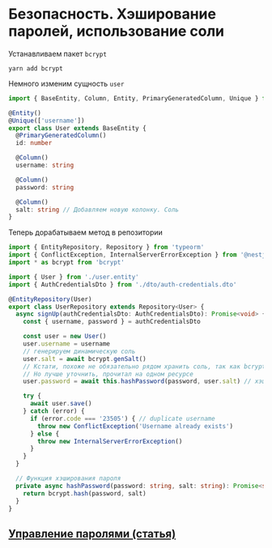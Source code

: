 # Безопасность. Хэширование паролей, использование соли

Устанавливаем пакет `bcrypt`
```shell
yarn add bcrypt
```

Немного изменим сущность `user`
```typescript
import { BaseEntity, Column, Entity, PrimaryGeneratedColumn, Unique } from 'typeorm'

@Entity()
@Unique(['username'])
export class User extends BaseEntity {
  @PrimaryGeneratedColumn()
  id: number

  @Column()
  username: string

  @Column()
  password: string

  @Column()
  salt: string // Добавляем новую колонку. Соль
}
```

Теперь дорабатываем метод в репозитории
```typescript
import { EntityRepository, Repository } from 'typeorm'
import { ConflictException, InternalServerErrorException } from '@nestjs/common'
import * as bcrypt from 'bcrypt'

import { User } from './user.entity'
import { AuthCredentialsDto } from './dto/auth-credentials.dto'

@EntityRepository(User)
export class UserRepository extends Repository<User> {
  async signUp(authCredentialsDto: AuthCredentialsDto): Promise<void> {
    const { username, password } = authCredentialsDto

    const user = new User()
    user.username = username
    // генерируем динамическую соль
    user.salt = await bcrypt.genSalt()
    // Кстати, похоже не обязательно рядом хранить соль, так как bcrypt.hash уже в себе ее содержит
    // Но лучше уточнить, прочитал на одном ресурсе
    user.password = await this.hashPassword(password, user.salt) // хэшируем пароль

    try {
      await user.save()
    } catch (error) {
      if (error.code === '23505') { // duplicate username
        throw new ConflictException('Username already exists')
      } else {
        throw new InternalServerErrorException()
      }
    }
  }

  // Функция хэширования пароля
  private async hashPassword(password: string, salt: string): Promise<string> {
    return bcrypt.hash(password, salt)
  }
}
```

## [Управление паролями (статья)](https://medium.com/@balovbohdan/%D1%83%D0%BF%D1%80%D0%B0%D0%B2%D0%BB%D0%B5%D0%BD%D0%B8%D0%B5-%D0%BF%D0%B0%D1%80%D0%BE%D0%BB%D1%8F%D0%BC%D0%B8-82d99005207#4fba)
